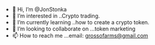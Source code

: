 - 👋 Hi, I’m @JonStonka
- 👀 I’m interested in ..Crypto trading.
- 🌱 I’m currently learning ..how to create a crypto token.
- 💞️ I’m looking to collaborate on ...token marketing 
- 📫 How to reach me ...email: grossofarms@gmail.com

<!---
JonStonka/JonStonka is a ✨ special ✨ repository because its `README.md` (this file) appears on your GitHub profile.
You can click the Preview link to take a look at your changes.
--->
